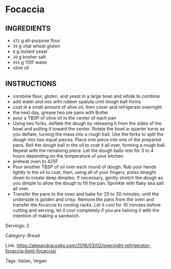 # Focaccia

## INGREDIENTS

- `472` g all-purpose flour
- `39` g vital wheat gluten
- `8` g instant yeast
- `10` g kosher salt
- `455` g 110F water
- olive oil

## INSTRUCTIONS

- combine flour, gluten, and yeast in a large bowl and whisk to combine
- add water and mix with rubber spatula until dough ball forms
- coat in a small amount of olive oil, then cover and refrigerate overnight
- the next day, grease two pie pans with Butter
- pour a TBSP of olive oil in the center of each pan
- Using two forks, deflate the dough by releasing it from the sides of the bowl and pulling it toward the center. Rotate the bowl in quarter turns as you deflate, turning the mass into a rough ball. Use the forks to split the dough into two equal pieces. Place one piece into one of the prepared pans. Roll the dough ball in the oil to coat it all over, forming a rough ball. Repeat with the remaining piece. Let the dough balls rest for 3 to 4 hours depending on the temperature of your kitchen.
- preheat oven to 425F
- Pour another TBSP of oil over each round of dough. Rub your hands lightly in the oil to coat, then, using all of your fingers, press straight down to create deep dimples. If necessary, gently stretch the dough as you dimple to allow the dough to fill the pan. Sprinkle with flaky sea salt all over.
- Transfer the pans to the oven and bake for 25 to 30 minutes, until the underside is golden and crisp. Remove the pans from the oven and transfer the focaccia to cooling racks. Let it cool for 10 minutes before cutting and serving; let it cool completely if you are halving it with the intention of making a sandwich.

Servings: 2

Category: Bread

Link: https://alexandracooks.com/2018/03/02/overnight-refrigerator-focaccia-best-focaccia/

Tags: Italian, Vegan

